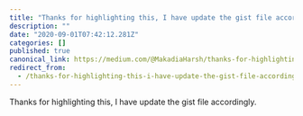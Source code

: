 ```yaml
---
title: "Thanks for highlighting this, I have update the gist file accordingly."
description: ""
date: "2020-09-01T07:42:12.281Z"
categories: []
published: true
canonical_link: https://medium.com/@MakadiaHarsh/thanks-for-highlighting-this-i-have-update-the-gist-file-accordingly-960891d787b9
redirect_from:
  - /thanks-for-highlighting-this-i-have-update-the-gist-file-accordingly-960891d787b9
---
```


Thanks for highlighting this, I have update the gist file accordingly.

